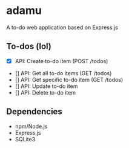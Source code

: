 # adamu

A to-do web application based on Express.js

## To-dos (lol)

- [x] API: Create to-do item (POST /todos)
- [] API: Get all to-do items (GET /todos)
- [] API: Get specific to-do item (GET /todos)
- [] API: Update to-do item
- [] API: Delete to-do item

## Dependencies

- npm/Node.js
- Express.js
- SQLite3
